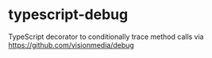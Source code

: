 # typescript-debug
TypeScript decorator to conditionally trace method calls via https://github.com/visionmedia/debug
